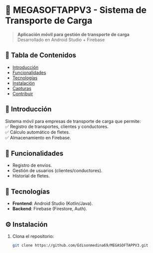 # 🚛 MEGASOFTAPPV3 - Sistema de Transporte de Carga  



> **Aplicación móvil para gestión de transporte de carga**  
> Desarrollado en Android Studio + Firebase  

## 📌 **Tabla de Contenidos**  
- [Introducción](#-introducción)  
- [Funcionalidades](#-funcionalidades)  
- [Tecnologías](#-tecnologías)  
- [Instalación](#-instalación)  
- [Capturas](#-capturas-de-pantalla)  
- [Contribuir](#-contribuir)  

## 🚀 **Introducción**  
Sistema móvil para empresas de transporte de carga que permite:  
✅ Registro de transportes, clientes y conductores.  
✅ Cálculo automático de fletes.  
✅ Almacenamiento en Firebase.  

## 📱 **Funcionalidades**  
- Registro de envíos.  
- Gestión de usuarios (clientes/conductores).  
- Historial de fletes.  

## 🔧 **Tecnologías**  
- **Frontend**: Android Studio (Kotlin/Java).  
- **Backend**: Firebase (Firestore, Auth).  

## ⚙️ **Instalación**  
1. Clona el repositorio:  
   ```bash
   git clone https://github.com/Edisonmedina69/MEGASOFTAPPV3.git
